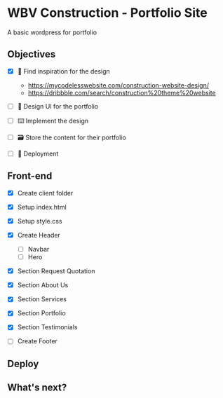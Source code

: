 # WBV Construction - Portfolio Site

A basic wordpress for portfolio 


## Objectives

* [x] 🔎 Find inspiration for the design 
	* https://mycodelesswebsite.com/construction-website-design/
	* https://dribbble.com/search/construction%20theme%20website
* [ ] 📝 Design UI for the portfolio
* [ ] ⌨️ Implement the design
* [ ] 🗃 Store the content for their portfolio
* [ ] 🚀 Deployment


## Front-end

* [x] Create client folder
* [x] Setup index.html
* [x] Setup style.css
* [x] Create Header
	* [ ] Navbar
	* [ ] Hero
* [x] Section Request Quotation
* [x] Section About Us
* [x] Section Services
* [x] Section Portfolio
* [x] Section Testimonials 
* [ ] Create Footer 


## Deploy



## What's next?

